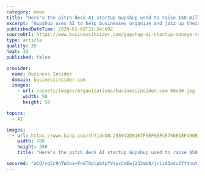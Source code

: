 ```yaml
---
category: news
title: "Here's the pitch deck AI startup Gupshup used to raise $50 million to help businesses send better, more fun text messages to customers"
excerpt: "Gupshup uses AI to help businesses organize and jazz up their text messages. Here's the pitch deck the startup used to raise $50 million."
publishedDateTime: 2020-01-08T21:34:00Z
sourceUrl: https://www.businessinsider.com/gupshup-ai-startup-manage-text-messages-pitch-deck-2020-1
type: article
quality: 35
heat: 35
published: false

provider:
  name: Business Insider
  domain: businessinsider.com
  images:
    - url: /assets/images/organizations/businessinsider.com-50x50.jpg
      width: 50
      height: 50

topics:
  - AI

images:
  - url: https://www.bing.com/th?id=ON.295942D9167F5EF9EFCE756E18F490E7
    width: 700
    height: 350
    title: "Here's the pitch deck AI startup Gupshup used to raise $50 million to help businesses send better, more fun text messages to customers"

secured: "aCQ/yg5c9nTWJoa+FnGTOglpb4pYViycCmEwj232mb9/jriiAOn4uZfY4nutikh4Zyror+dGg5RpHN89BkiPoXn6IQJ/MlSc6NGGDR1HMV7wgnHKFWrVkG/Z6pDHw1YQaw/Diesql6UQ7+tRHOv2aBSIneJlMN8zJgxM1HnnNho66jHKglz4U+C4FbkyjRKB0ufMn1EytPi0RRi8pl8SldkVe5T5/J80bAvXAnGs9HZYyGx2cP544mG7I36iNquGc8wXDEsqbE0SRYIArW3Dqw==;23YaC72q5itiSLgiY9QQZg=="
---
```


